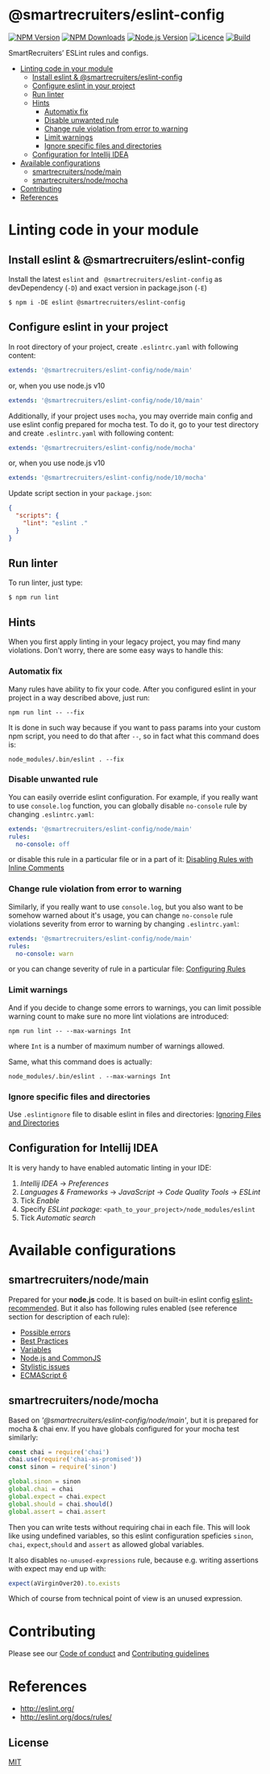 # @smartrecruiters/eslint-config

[![NPM Version][npm-image]][npm-url]
[![NPM Downloads][downloads-image]][downloads-url]
[![Node.js Version][node-version-image]][node-version-url]
[![Licence][license-image]][license-url]
[![Build][travis-image]][travis-url]

SmartRecruiters’ ESLint rules and configs.

- [Linting code in your module](#linting-code-in-your-module)
  * [Install eslint & @smartrecruiters/eslint-config](#install-eslint----smartrecruiters-eslint-config)
  * [Configure eslint in your project](#configure-eslint-in-your-project)
  * [Run linter](#run-linter)
  * [Hints](#hints)
    + [Automatix fix](#automatix-fix)
    + [Disable unwanted rule](#disable-unwanted-rule)
    + [Change rule violation from error to warning](#change-rule-violation-from-error-to-warning)
    + [Limit warnings](#limit-warnings)
    + [Ignore specific files and directories](#ignore-specific-files-and-directories)
  * [Configuration for Intellij IDEA](#configuration-for-intellij-idea)
- [Available configurations](#available-configurations)
  * [smartrecruiters/node/main](#smartrecruiters-node-main)
  * [smartrecruiters/node/mocha](#smartrecruiters-node-mocha)
- [Contributing](#contributing)
- [References](#references)

# Linting code in your module

## Install eslint & @smartrecruiters/eslint-config

Install the latest `eslint` and ` @smartrecruiters/eslint-config` as devDependency (`-D`) and exact version in
package.json (`-E`)
```
$ npm i -DE eslint @smartrecruiters/eslint-config
```

## Configure eslint in your project

In root directory of your project, create `.eslintrc.yaml` with following content:

```yaml
extends: '@smartrecruiters/eslint-config/node/main'
```

or, when you use node.js v10
```yaml
extends: '@smartrecruiters/eslint-config/node/10/main'
```

Additionally, if your project uses `mocha`, you may override main config and use eslint config prepared for mocha test.
To do it, go to your test directory and create `.eslintrc.yaml` with following content:
```yaml
extends: '@smartrecruiters/eslint-config/node/mocha'
```

or, when you use node.js v10
```yaml
extends: '@smartrecruiters/eslint-config/node/10/mocha'
```

Update script section in your `package.json`:
```json
{
  "scripts": {
    "lint": "eslint ."
  }
}
```

## Run linter

To run linter, just type:
```
$ npm run lint
```

## Hints

When you first apply linting in your legacy project, you may find many violations. Don't worry, there are some easy ways
to handle this:

### Automatix fix

Many rules have ability to fix your code. After you configured eslint in your project in a way described above, just run:
```
npm run lint -- --fix
```

It is done in such way because if you want to pass params into your custom npm script, you need to do that after `--`,
so in fact what this command does is:
```
node_modules/.bin/eslint . --fix
```

### Disable unwanted rule

You can easily override eslint configuration. For example, if you really want to use `console.log` function, you can 
globally disable `no-console` rule by changing `.eslintrc.yaml`:

```yaml
extends: '@smartrecruiters/eslint-config/node/main'
rules:
  no-console: off
```

or disable this rule in a particular file or in a part of it: 
[Disabling Rules with Inline Comments](http://eslint.org/docs/user-guide/configuring#disabling-rules-with-inline-comments)

### Change rule violation from error to warning

Similarly, if you really want to use `console.log`, but you also want to be somehow warned about it's usage, you can 
change `no-console` rule violations severity from error to warning by changing `.eslintrc.yaml`:

```yaml
extends: '@smartrecruiters/eslint-config/node/main'
rules:
  no-console: warn
```

or you can change severity of rule in a particular file: 
[Configuring Rules](http://eslint.org/docs/user-guide/configuring#configuring-rules)

### Limit warnings

And if you decide to change some errors to warnings, you can limit possible warning count to make sure no more lint
violations are introduced:
```
npm run lint -- --max-warnings Int
```

where `Int` is a number of maximum number of warnings allowed.

Same, what this command does is actually:
```
node_modules/.bin/eslint . --max-warnings Int
```

### Ignore specific files and directories
Use `.eslintignore` file to disable eslint in files and directories: 
[Ignoring Files and Directories](http://eslint.org/docs/user-guide/configuring#ignoring-files-and-directories)

## Configuration for Intellij IDEA

It is very handy to have enabled automatic linting in your IDE:

1. _Intellij IDEA_ -> _Preferences_
2. _Languages & Frameworks_ -> _JavaScript_ -> _Code Quality Tools_ -> _ESLint_
3. Tick _Enable_
4. Specify _ESLint package_: `<path_to_your_project>/node_modules/eslint`
5. Tick _Automatic search_

# Available configurations

## smartrecruiters/node/main

Prepared for your **node.js** code. It is based on built-in eslint config 
[eslint-recommended](http://eslint.org/docs/user-guide/configuring#using-eslintrecommended). 
But it also has following rules enabled (see reference section for description of each rule):

* [Possible errors](lib/rules/possible-errors.yaml)
* [Best Practices](lib/rules/best-practices.yaml)
* [Variables](lib/rules/variables.yaml)
* [Node.js and CommonJS](lib/rules/node_js-and-commonjs.yaml)
* [Stylistic issues](lib/rules/stylistic-issues.yaml)
* [ECMAScript 6](lib/rules/ecmascript-6.yaml)

## smartrecruiters/node/mocha

Based on *'@smartrecruiters/eslint-config/node/main'*, but it is prepared for mocha & chai env. If you have globals
configured for your mocha test similarly:

```javascript
const chai = require('chai')
chai.use(require('chai-as-promised'))
const sinon = require('sinon')

global.sinon = sinon
global.chai = chai
global.expect = chai.expect
global.should = chai.should()
global.assert = chai.assert

```

Then you can write tests without requiring chai in each file. This will look like using undefined variables, so this
eslint configuration speficies `sinon`, `chai`, `expect`,`should` and `assert` as allowed global variables.

It also disables `no-unused-expressions` rule, because e.g. writing assertions with expect may end up with:
```javascript
expect(aVirginOver20).to.exists

```

Which of course from technical point of view is an unused expression.

# Contributing

Please see our [Code of conduct](docs/CODE_OF_CONDUCT.md) and [Contributing guidelines](docs/CONTRIBUTING.md)

# References

 - http://eslint.org/
 - http://eslint.org/docs/rules/


## License

[MIT](LICENSE)

[npm-image]: https://img.shields.io/npm/v/@smartrecruiters/eslint-config.svg
[npm-url]: https://www.npmjs.com/package/@smartrecruiters/eslint-config
[downloads-image]: https://img.shields.io/npm/dm/@smartrecruiters/eslint-config.svg
[downloads-url]: https://www.npmjs.com/package/@smartrecruiters/eslint-config
[node-version-image]: https://img.shields.io/node/v/@smartrecruiters/eslint-config.svg
[node-version-url]: https://nodejs.org/en/download/
[license-url]: https://github.com/smartrecruiters/eslint-config/blob/master/LICENSE
[license-image]: https://img.shields.io/npm/l/@smartrecruiters/eslint-config.svg
[travis-url]: https://travis-ci.org/smartrecruiters/eslint-config
[travis-image]: https://api.travis-ci.org/smartrecruiters/eslint-config.svg?branch=master
